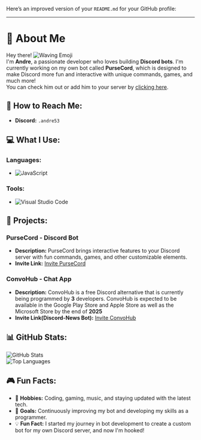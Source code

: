 Here’s an improved version of your `README.md` for your GitHub profile:

---

# 👋 About Me

Hey there! ![Waving Emoji](https://cdn.discordapp.com/emojis/753595404192579654.gif?size=20&quality=lossless)  
I'm **Andre**, a passionate developer who loves building **Discord bots**. I'm currently working on my own bot called **PurseCord**, which is designed to make Discord more fun and interactive with unique commands, games, and much more!  
You can check him out or add him to your server by [clicking here](https://discord.com/oauth2/authorize?client_id=1274470515158945792&permissions=8&integration_type=0&scope=bot+applications.commands).

## 💬 How to Reach Me:
- **Discord:** `.andre53` 

## 💻 What I Use:

### Languages:
- ![JavaScript](https://img.shields.io/badge/JavaScript-323330?style=for-the-badge&logo=javascript&logoColor=F7DF1E)

### Tools:
- ![Visual Studio Code](https://img.shields.io/badge/Visual_Studio_Code-0078D4?style=for-the-badge&logo=visual%20studio%20code&logoColor=white)

## 🚀 Projects:

### PurseCord - Discord Bot
- **Description:** PurseCord brings interactive features to your Discord server with fun commands, games, and other customizable elements.  
- **Invite Link:** [Invite PurseCord](https://discord.com/oauth2/authorize?client_id=1274470515158945792&permissions=8&integration_type=0&scope=bot+applications.commands)

### ConvoHub - Chat App
- **Description:** ConvoHub is a free Discord alternative that is currently being programmed by **3** developers. ConvoHub is expected to be available in the Google Play Store and Apple Store as well as the Microsoft Store by the end of **2025**
- **Invite Link(Discord-News Bot):** [Invite ConvoHub](https://discord.com/oauth2/authorize?client_id=1255942361599709345)
## 📊 GitHub Stats:

![GitHub Stats](https://github-readme-stats.vercel.app/api?username=Andre5883&theme=dark)  
![Top Languages](https://github-readme-stats.vercel.app/api/top-langs/?username=Andre5883&layout=compact&theme=dark)

## 🎮 Fun Facts:

- 🔧 **Hobbies:** Coding, gaming, music, and staying updated with the latest tech.
- 🎯 **Goals:** Continuously improving my bot and developing my skills as a programmer.
- 💡 **Fun Fact:** I started my journey in bot development to create a custom bot for my own Discord server, and now I'm hooked!
